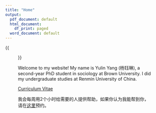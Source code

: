 ```yaml
---
title: "Home"
output:
  pdf_document: default
  html_document:
    df_print: paged
  word_document: default
---
```


{{<figure src="/images/barcelona.png" title="Me in Barcelona, Spain in 2022 Winter (Credit to Qian)">}}

Welcome to my website! My name is Yulin Yang (杨钰琳), a second-year PhD student in sociology at Brown University.  I did my undergraduate studies at Renmin University of China.

[Curriculum Vitae](https://acrobat.adobe.com/link/track?uri=urn:aaid:scds:US:f1788e2d-6761-4587-9ae7-613dc548aa4b)

我会每周用2个小时给需要的人提供帮助，如果你认为我能帮到你，请在[这里](https://calendar.app.google/Z6zuTqDHzidEVo1B6)预约。

